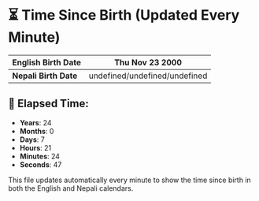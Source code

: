 # ⏳ Time Since Birth (Updated Every Minute)

| **English Birth Date** | Thu Nov 23 2000 |
|------------------------|-------------------------------------|
| **Nepali Birth Date**  | undefined/undefined/undefined                  |

## 📅 Elapsed Time:

- **Years**: 24
- **Months**: 0
- **Days**: 7
- **Hours**: 21
- **Minutes**: 24
- **Seconds**: 47

This file updates automatically every minute to show the time since birth in both the English and Nepali calendars.